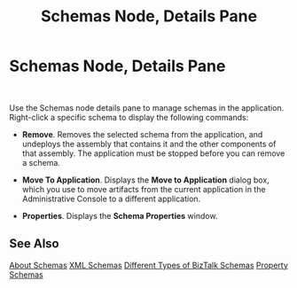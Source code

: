 ﻿---
title: Schemas Node, Details Pane
TOCTitle: Schemas Node, Details Pane
ms:assetid: 89410bc8-e2cb-4cbf-b512-72df5db8dbc2
ms:mtpsurl: https://msdn.microsoft.com/en-us/library/Aa561246(v=BTS.80)
ms:contentKeyID: 51529511
ms.date: 08/30/2017
mtps_version: v=BTS.80
f1_keywords:
- bts10.admin.resultsobject.schema
---

# Schemas Node, Details Pane

 

Use the Schemas node details pane to manage schemas in the application. Right-click a specific schema to display the following commands:

  - **Remove**. Removes the selected schema from the application, and undeploys the assembly that contains it and the other components of that assembly. The application must be stopped before you can remove a schema.

  - **Move To Application**. Displays the **Move to Application** dialog box, which you use to move artifacts from the current application in the Administrative Console to a different application.

  - **Properties**. Displays the **Schema Properties** window.

## See Also

[About Schemas](https://msdn.microsoft.com/en-us/library/aa559426\(v=bts.80\))  
[XML Schemas](https://msdn.microsoft.com/en-us/library/aa559121\(v=bts.80\))  
[Different Types of BizTalk Schemas](https://msdn.microsoft.com/en-us/library/aa578053\(v=bts.80\))  
[Property Schemas](https://msdn.microsoft.com/en-us/library/aa561059\(v=bts.80\))

